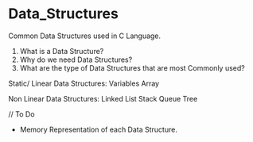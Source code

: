 # Data_Structures
Common Data Structures used in C Language.

1. What is a Data Structure?
2. Why do we need Data Structures?
3. What are the type of Data Structures that are most Commonly used? 


Static/ Linear Data Structures:
Variables
Array

Non Linear Data Structures: 
Linked List
Stack
Queue
Tree


// To Do
- Memory Representation of each Data Structure.
